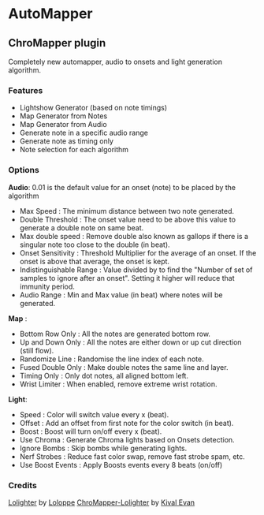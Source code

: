 # AutoMapper

## ChroMapper plugin

Completely new automapper, audio to onsets and light generation algorithm.

### Features

-   Lightshow Generator (based on note timings)
-   Map Generator from Notes
-   Map Generator from Audio
-   Generate note in a specific audio range
-   Generate note as timing only
-   Note selection for each algorithm

### Options

**Audio**:
0.01 is the default value for an onset (note) to be placed by the algorithm
-   Max Speed : The minimum distance between two note generated.
-   Double Threshold : The onset value need to be above this value to generate a double note on same beat.
-   Max double speed : Remove double also known as gallops if there is a singular note too close to the double (in beat).
-   Onset Sensitivity : Threshold Multiplier for the average of an onset. If the onset is above that average, the onset is kept.
-   Indistinguishable Range : Value divided by to find the "Number of set of samples to ignore after an onset". Setting it higher will reduce that immunity period.
-   Audio Range : Min and Max value (in beat) where notes will be generated.

**Map** :
-   Bottom Row Only : All the notes are generated bottom row.
-   Up and Down Only : All the notes are either down or up cut direction (still flow).
-   Randomize Line : Randomise the line index of each note.
-   Fused Double Only : Make double notes the same line and layer.
-   Timing Only : Only dot notes, all aligned bottom left.
-   Wrist Limiter : When enabled, remove extreme wrist rotation.

**Light**:
-   Speed : Color will switch value every x (beat).
-   Offset : Add an offset from first note for the color switch (in beat).
-   Boost : Boost will turn on/off every x (beat).
-   Use Chroma : Generate Chroma lights based on Onsets detection.
-   Ignore Bombs : Skip bombs while generating lights.
-   Nerf Strobes : Reduce fast color swap, remove fast strobe spam, etc.
-   Use Boost Events : Apply Boosts events every 8 beats (on/off)

### Credits

[Lolighter](https://github.com/Loloppe/Lolighter) by [Loloppe](https://github.com/Loloppe)
[ChroMapper-Lolighter](https://github.com/KivalEvan/ChroMapper-Lolighter) by [Kival Evan](https://github.com/KivalEvan/)

